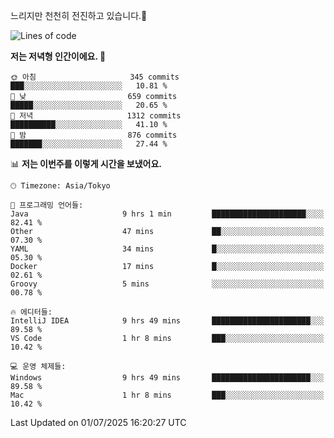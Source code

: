 느리지만 천천히 전진하고 있습니다.🐢

<!--START_SECTION:waka-->
![Lines of code](https://img.shields.io/badge/%EC%A0%80%EB%8A%94%20%EC%97%AC%ED%83%9C%EA%B9%8C%EC%A7%80%20-923.1%20thousand%20%EC%A4%84%EC%9D%98%20%EC%BD%94%EB%93%9C%EB%A5%BC%20%EC%9E%91%EC%84%B1%ED%96%88%EC%96%B4%EC%9A%94.-blue)

**저는 저녁형 인간이에요. 🦉** 

```text
🌞 아침                     345 commits         ███░░░░░░░░░░░░░░░░░░░░░░   10.81 % 
🌆 낮　                     659 commits         █████░░░░░░░░░░░░░░░░░░░░   20.65 % 
🌃 저녁                     1312 commits        ██████████░░░░░░░░░░░░░░░   41.10 % 
🌙 밤　                     876 commits         ███████░░░░░░░░░░░░░░░░░░   27.44 % 
```


📊 **저는 이번주를 이렇게 시간을 보냈어요.** 

```text
🕑︎ Timezone: Asia/Tokyo

💬 프로그래밍 언어들: 
Java                     9 hrs 1 min         █████████████████████░░░░   82.41 % 
Other                    47 mins             ██░░░░░░░░░░░░░░░░░░░░░░░   07.30 % 
YAML                     34 mins             █░░░░░░░░░░░░░░░░░░░░░░░░   05.30 % 
Docker                   17 mins             █░░░░░░░░░░░░░░░░░░░░░░░░   02.61 % 
Groovy                   5 mins              ░░░░░░░░░░░░░░░░░░░░░░░░░   00.78 % 

🔥 에디터들: 
IntelliJ IDEA            9 hrs 49 mins       ██████████████████████░░░   89.58 % 
VS Code                  1 hr 8 mins         ███░░░░░░░░░░░░░░░░░░░░░░   10.42 % 

💻 운영 체제들: 
Windows                  9 hrs 49 mins       ██████████████████████░░░   89.58 % 
Mac                      1 hr 8 mins         ███░░░░░░░░░░░░░░░░░░░░░░   10.42 % 
```


 Last Updated on 01/07/2025 16:20:27 UTC
<!--END_SECTION:waka-->
